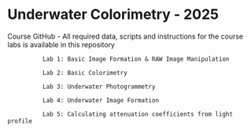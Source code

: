 # Underwater Colorimetry - 2025
  Course GitHub - All required data, scripts and instructions for the course labs is available in this repository

              Lab 1: Basic Image Formation & RAW Image Manipulation

              Lab 2: Basic Colorimetry

              Lab 3: Underwater Photogrammetry

              Lab 4: Underwater Image Formation

              Lab 5: Calculating attenuation coefficients from light profile
